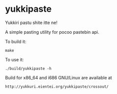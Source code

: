 yukkipaste
==========

Yukkiri pastu shite itte ne!

A simple pasting utility for pocoo pastebin api.

To build it:

    make

To use it:

    ./build/yukkipaste -h

Build for x86_64 and i686 GNU/Linux are available at

    http://yukkuri.eientei.org/yukkipaste/crossout/
